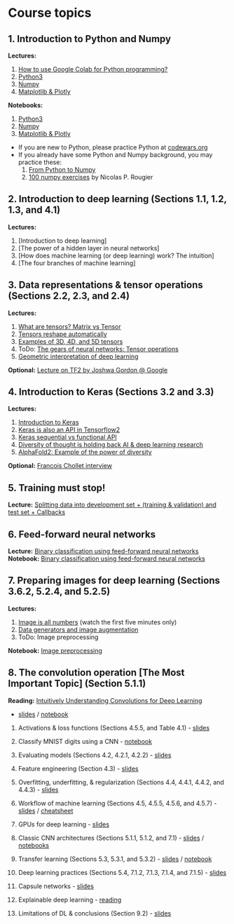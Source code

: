 # Course topics

## 1. Introduction to Python and Numpy
**Lectures:**
1. [How to use Google Colab for Python programming?](https://www.youtube.com/watch?v=PVsS9WtwVB8)
2. [Python3](https://youtube.com/watch?v=V42qfAPybp8)
3. [Numpy](https://www.youtube.com/watch?v=Omz8P8n-5gY)
4. [Matplotlib & Plotly](https://youtu.be/aIzkkjRzVdA) 

**Notebooks:** 
1. [Python3](notebooks/python.ipynb)
1. [Numpy](notebooks/numpy.ipynb)
1. [Matplotlib & Plotly](notebooks/matplotlib_plotly.ipynb) 

* If you are new to Python, please practice Python at [codewars.org](https://www.codewars.com/)  
* If you already have some Python and Numpy background, you may practice these:   
    1. [From Python to Numpy](https://www.labri.fr/perso/nrougier/from-python-to-numpy/)   
    2. [100 numpy exercises](https://github.com/rougier/numpy-100/blob/master/100_Numpy_exercises.ipynb) by Nicolas P. Rougier  

## 2. Introduction to deep learning (Sections 1.1, 1.2, 1.3, and 4.1)
**Lectures:**
1. [Introduction to deep learning]
1. [The power of a hidden layer in neural networks]
1. [How does machine learning (or deep learning) work? The intuition]
1. [The four branches of machine learning]

## 3. Data representations & tensor operations (Sections 2.2, 2.3, and 2.4) 
**Lectures:**
1. [What are tensors? Matrix vs Tensor](https://youtu.be/7FeO4lqcNfA)
1. [Tensors reshape automatically](https://youtu.be/92gOeXFq2FA)
1. [Examples of 3D, 4D, and 5D tensors](https://youtu.be/8gOg4VNRUaY)
1. ToDo: [The gears of neural networks: Tensor operations]()
1. [Geometric interpretation of deep learning](https://youtu.be/h30cyYjXFIU)

**Optional:** [Lecture on TF2 by Joshwa Gordon @ Google](https://youtu.be/5ECD8J3dvDQ)

## 4. Introduction to Keras (Sections 3.2 and 3.3) 
**Lectures:**
1. [Introduction to Keras](https://youtu.be/Ym34JC2UDFk)
1. [Keras is also an API in Tensorflow2](https://youtu.be/yNsQ6rqEcv4)
1. [Keras sequential vs functional API](https://youtu.be/EvGS3VAsG4Y)
1. [Diversity of thought is holding back AI & deep learning research](https://youtu.be/pXMFMs1ryy4)
1. [AlphaFold2: Example of the power of diversity](https://youtu.be/gg7WjuFs8F4)

**Optional:** [Francois Chollet interview](https://youtu.be/Bo8MY4JpiXE)

## 5. Training must stop!
**Lecture:** [Splitting data into development set + (training & validation) and test set + Callbacks](https://youtu.be/XajIX1X1cWQ)

## 6. Feed-forward neural networks
**Lecture:** [Binary classification using feed-forward neural networks](https://youtu.be/cJ3oqHqRBF0)    
**Notebook:** [Binary classification using feed-forward neural networks](./notebooks/wine_quality.ipynb)

## 7. Preparing images for deep learning (Sections 3.6.2, 5.2.4, and 5.2.5)
**Lectures:** 
1. [Image is all numbers](https://youtu.be/mjh5NIn1yHk) (watch the first five minutes only)
1. [Data generators and image augmentation](https://youtu.be/dSs3kjqvv_Q) 
1. ToDo: Image preprocessing

**Notebook:** [Image preprocessing](./notebooks/Image_preprocessing.ipynb)

## 8. The convolution operation [The Most Important Topic] (Section 5.1.1) 

**Reading:** [Intuitively Understanding Convolutions for Deep Learning](https://towardsdatascience.com/intuitively-understanding-convolutions-for-deep-learning-1f6f42faee1)

- [slides](https://docs.google.com/presentation/d/1uesCp63vUgzrgROJ7c3VfA5VyCR17W6czayhnWHj9AI/edit?usp=sharing) / [notebook](./notebooks/Detect_rectangles.ipynb)

1. Activations & loss functions (Sections 4.5.5, and Table 4.1) - [slides](https://docs.google.com/presentation/d/17Gx0Iaov1MuNRXWHAeIUQvz0wpdKWTaIAVQVyRrt-cs/edit?usp=sharing)
 
1. Classify MNIST digits using a CNN - [notebook](./notebooks/MNIST_v1.ipynb)

1. Evaluating models (Sections 4.2, 4.2.1, 4.2.2) - [slides](https://docs.google.com/presentation/d/1g8rzgspsYU90QtSV99hcA2_ojxJMwRdcw7KK55KNyMA/edit?usp=sharing)

1. Feature engineering (Section 4.3) - [slides](https://docs.google.com/presentation/d/14k2vUTlJThQ0u8RVc0C68_92K1Df5YW0v85C5w3nFe8/edit?usp=sharing) 

1. Overfitting, underfitting, & regularization (Sections 4.4, 4.4.1, 4.4.2, and 4.4.3) - [slides](https://docs.google.com/presentation/d/1RyqzBPX5_Cbs_sCsEJLmYWWK7hbScr2jJABV6blFxRU/edit?usp=sharing)

1. Workflow of machine learning (Sections 4.5, 4.5.5, 4.5.6, and 4.5.7) - [slides](https://docs.google.com/presentation/d/1jhp6E1B0M0Adf9jfv8OGZu2nv0p9Y1AmMy3KrwTWLFc/edit?usp=sharing) / [cheatsheet](https://docs.google.com/presentation/d/1mT4aHk0yx9dwxrfnr1WBSKYjEheYhf8R_x0NegrUsto/edit?usp=sharing)

1. GPUs for deep learning - [slides](https://docs.google.com/presentation/d/1Jg-BOZBDfhBht_3Sf49ja8QrWK_QuX7pr1CQkAf2mcI/edit?usp=sharing)

1. Classic CNN architectures (Sections 5.1.1, 5.1.2, and 7.1) - [slides](https://docs.google.com/presentation/d/1a5yeHRI_i0INatg9rLVpYuNTNvrxLCLxKH5_RISFwEY/edit?usp=sharing) / [notebooks](./notebooks/)

1. Transfer learning (Sections 5.3, 5.3.1, and 5.3.2) - [slides](https://docs.google.com/presentation/d/1OV2KDijNYVnwYUrpp0otFCGyt-mejSsvtArp3UyrMQM/edit?usp=sharing) / [notebook](./notebooks/Transfer_learning.ipynb)

1. Deep learning practices (Sections 5.4, 7.1.2, 7.1.3, 7.1.4, and 7.1.5) - [slides](https://docs.google.com/presentation/d/15qI0K9Sm4Ab1vp0x6fKyeCmweMZggTh237zfSxwj-B0/edit?usp=sharing)

1. Capsule networks - [slides](https://docs.google.com/presentation/d/1stzUpXvI889j1sziwbStpDItTfvBJ2ylrnMAJAxzLlo/edit?usp=sharing)

1. Explainable deep learning - [reading](https://neil.fraser.name/writing/tank/)

1. Limitations of DL & conclusions (Section 9.2) - [slides](https://docs.google.com/presentation/d/1uSlx4ojY3HXntjijSgA86e3DMyvoYzynjYOZSZ_ZFMg/edit?usp=sharing)
